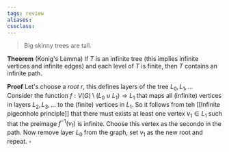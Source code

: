 ```yaml
---
tags: review
aliases:
cssclass:
---
```

 
> Big skinny trees are tall.

**Theorem** (Konig's Lemma) If $T$ is an infinite tree (this implies infinite vertices and infinite edges) and each level of $T$ is finite, then $T$ contains an infinite path.

**Proof** Let's choose a _root_ $r$, this defines layers of the tree $L_0,L_1,\dots$  
Consider the function $f : V(G)\setminus (L_0 \cup L_1)  \to L_1$ that maps all (infinite) vertices in layers $L_2,L_3,\dots$ to the (finite) vertices in $L_1$. So it follows from teh [[Infinite pigeonhole principle]] that there must exists at least one vertex $v_1 \in L_1$ such that the preimage $f^{-1}(v_1)$ is infinite. Choose this vertex as the secondo in the path. Now remove layer $L_0$ from the graph, set $v_1$ as the new root and repeat. $\square$ 